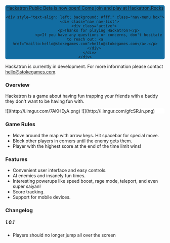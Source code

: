 <div style="text-align: center;background: #126DA2;border-radius: 5px;">
    <a class="button blue inset" href="https://hackatron.rocks/">Hackatron Public Beta is now open! Come join and play at Hackatron.Rocks</a>

    <div style="text-align: left; background: #fff;" class="nav-menu box">
        <div class="nav nav-list">
            <div class="active">
                <p>Thanks for playing Hackatron!</p>
                <p>If you have any questions or concerns, don't hesitate to reach out: <a href="mailto:hello@stokegames.com">hello@stokegames.com</a>.</p>
            </div>
        </div>
    </div>
</div>



<p>Hackatron is currently in development. For more information please contact <a class="button mini blue" href="mailto:hello@stokegames.com">hello@stokegames.com</a>.</p>

### Overview

Hackatron is a game about having fun trapping your friends with a baddy they don't want to be having fun with.

<div style="background:#fff;border-radius:5px">
![](http://i.imgur.com/7AKHEyA.png)
![](http://i.imgur.com/gfcSRJn.png)
</div>

### Game Rules

- Move around the map with arrow keys. Hit spacebar for special move.
- Block other players in corners until the enemy gets them.
- Player with the highest score at the end of the time limit wins!

### Features

- Convenient user interface and easy controls.
- AI enemies and insanely fun times.
- Interesting powerups like speed boost, rage mode, teleport, and even super saiyan!
- Score tracking.
- Support for mobile devices.

### Changelog

##### 1.0.1

- Players should no longer jump all over the screen
